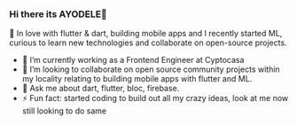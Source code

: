 ### Hi there its AYODELE👋

  🌱 In love with flutter & dart, building mobile apps and I recently started ML, curious to learn new technologies and collaborate on open-source projects.

- 🔭 I’m currently working as a Frontend Engineer at Cyptocasa
- 👯 I’m looking to collaborate on open source community projects within my locality relating to building mobile apps with flutter and ML.
- 💬 Ask me about dart, flutter, bloc, firebase.
- ⚡ Fun fact: started coding to build out all my crazy ideas, look at me now still looking to do same
